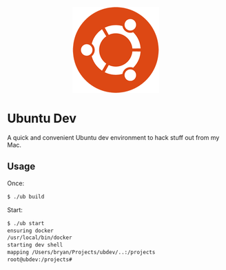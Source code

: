 <p align="center">
  <img src="res/ubuntu.png">
</p>

# Ubuntu Dev

A quick and convenient Ubuntu dev environment to hack stuff out from my Mac.

## Usage

Once:
```bash
$ ./ub build
```

Start:
```bash
$ ./ub start
ensuring docker
/usr/local/bin/docker
starting dev shell
mapping /Users/bryan/Projects/ubdev/..:/projects
root@ubdev:/projects#
```
